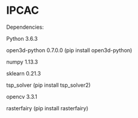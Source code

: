 # IPCAC

Dependencies:

Python 3.6.3

open3d-python 0.7.0.0 (pip install open3d-python)

numpy 1.13.3

sklearn 0.21.3

tsp_solver (pip install tsp_solver2)

opencv 3.3.1

rasterfairy (pip install rasterfairy)
